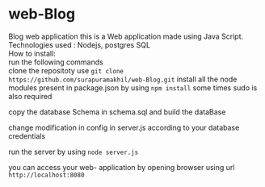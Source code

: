 # web-Blog
Blog web application
this is a Web application made using Java Script.
Technologies used : Nodejs, postgres SQL    
How to install:  
run the following commands  
clone the repositoty use `git clone https://github.com/surapuramakhil/web-Blog.git`
install all the node modules present in package.json by using `npm install` some times sudo is also required

copy the database Schema in schema.sql and build the dataBase 

change modification in config in server.js according to your database credentials

run the server by using `node server.js`

you can access your web- application by opening browser using url `http://localhost:8080`
